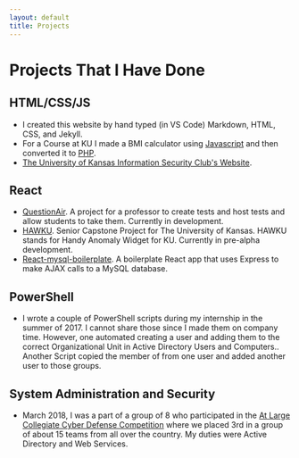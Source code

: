 ```yaml
---
layout: default
title: Projects
---
```


# Projects That I Have Done

## HTML/CSS/JS

- I created this website by hand typed (in VS Code) Markdown, HTML, CSS, and Jekyll.
- For a Course at KU I made a BMI calculator using [Javascript](http://jason-savage.com/bmi/bmi.html) and then converted it to [PHP](http://jason-savage.com/bmi/bmi.php).
- [The University of Kansas Information Security Club's Website](https://github.com/JSavage42/kuisc).

## React

- [QuestionAir](https://github.com/JSavage42/questionair). A project for a professor to create tests and host tests and allow students to take them. Currently in development.
- [HAWKU](https://github.com/JSavage42/hawkufire). Senior Capstone Project for The University of Kansas. HAWKU stands for Handy Anomaly Widget for KU. Currently in pre-alpha development.
- [React-mysql-boilerplate](https://github.com/JSavage42/react-mysql-boilerplate). A boilerplate React app that uses Express to make AJAX calls to a MySQL database.

## PowerShell

- I wrote a couple of PowerShell scripts during my internship in the summer of 2017. I cannot share those since I made them on company time. However, one automated creating a user and adding them to the correct Organizational Unit in Active Directory Users and Computers.. Another Script copied the member of from one user and added another user to those groups.

## System Administration and Security

- March 2018, I was a part of a group of 8 who participated in the [At Large Collegiate Cyber Defense Competition](http://www.nationalccdc.org/index.php) where we placed 3rd in a group of about 15 teams from all over the country. My duties were Active Directory and Web Services.
